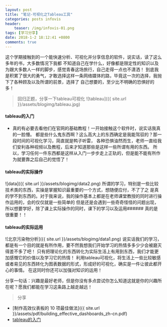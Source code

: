 ```yaml
---
layout: post
title: "笔记-可视化之Tableau工具"
categories: posts infovis
header:
	teaser: /img/infovis-01.png
tags: [学习分享]
date: 2018-1-2 18:12:41 +0800
comments: true
---
```

这个学期接触到的一个能快速分析、可视化并分享信息的软件，说实话，读了这么多年的书，大多数情况下我都
不知道自己在学什么，好像都是限定性的知识以及为跟大多数人一样的脚步，感觉青春这场旅行，自己走得一点也不潇洒！
到底我是积累了很大的勇气，才敢选择这样一条网络媒体的路，毕竟这一次的选择，我抛下了各种顾及以及所谓的前景，选择了
自己想要的，至少比不明确的恐惧好的多！
> 回归正题，分享一下tableau可视化
![tableau]({{ site.url }}/assets/blogimg/tableau.jpg)
#### tableau的入门
* 真的有必要去看他们在官网的基础教程！一开始接触这个软件时，说实话我真的一脸懵。
都是些什么鬼东西啊？这么高大上的东西确定是我能驾驭的？那一段时间的可视化学习，简直就是鸭子听雷，
各种恐惧油然而生，老师一直给我们安利各种视频以及教程，后来才知道那些是这样一些所谓有用的东西。
所以，学习任何一件东西都是这样从入门一步步走上正轨的，但是能不能有所作为就要靠之后自己的觉悟了！


#### tableau的实际操作
![data]({{ site.url }}/assets/blogimg/data2.png)
所谓的学习，特别是一些比较技术类的东西，实操是掌握知识最重要的一个方式，想随便应付，不了了之
是真的学不到东西的。对于我来说，我的操作基本上都是在老师课堂教授的同时进行操作运用的，会的仅仅就是一些简单的
但是还是会遇到一些奇奇怪怪的问题出现，所以想要学好，除了课上实际操作的同时，课下的学习以及运用###### 真的是很重要！！


#### tableau的实际运用
![北京污染物分析]({{ site.url }}/assets/blogimg/data1.png)
说实话我们的学习，都是有一个目的就是有所作用，要不然我想我们开始学习的热情多多少少会被磨灭得差不多了吧！
只有把理论化的东西转化为实际生活上有用到东西，我们才能更加感慨它的价值以及学习它的热情！
利用tableau可视化，将生活上一些比较敏感或者易见的东西转化为图表数据的形式，形成好的可视化，确实是一件让彼此都开心的事情。
在这同时你还可以加强对知识的运用！

分享一句话：兴趣是最好老师，但是你没有多点尝试你怎么知道这就是你的兴趣所在呢？愿我们都能在学习这条路上越走越远！

> 分享
* [制作高效仪表板的 10 项最佳做法]({{ site.url }}/assets/pdf/building_effective_dashboards_zh-cn.pdf)
* [tableau的入门](https://www.tableau.com/zh-cn/learn/training)
